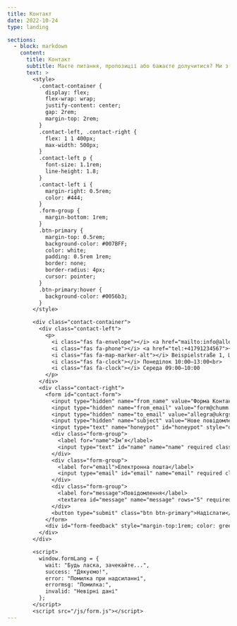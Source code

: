 ```yaml
---
title: Контакт
date: 2022-10-24
type: landing

sections:
  - block: markdown
    content:
      title: Контакт
      subtitle: Маєте питання, пропозиції або бажаєте долучитися? Ми з радістю прочитаємо ваше повідомлення!
      text: >
        <style>
          .contact-container {
            display: flex;
            flex-wrap: wrap;
            justify-content: center;
            gap: 2rem;
            margin-top: 2rem;
          }
          .contact-left, .contact-right {
            flex: 1 1 400px;
            max-width: 500px;
          }
          .contact-left p {
            font-size: 1.1rem;
            line-height: 1.8;
          }
          .contact-left i {
            margin-right: 0.5rem;
            color: #444;
          }
          .form-group {
            margin-bottom: 1rem;
          }
          .btn-primary {
            margin-top: 0.5rem;
            background-color: #007BFF;
            color: white;
            padding: 0.5rem 1rem;
            border: none;
            border-radius: 4px;
            cursor: pointer;
          }
          .btn-primary:hover {
            background-color: #0056b3;
          }
        </style>

        <div class="contact-container">
          <div class="contact-left">
            <p>
              <i class="fas fa-envelope"></i> <a href="mailto:info@allegra-march.ch">info@allegra-march.ch</a><br>
              <i class="fas fa-phone"></i> <a href="tel:+41791234567">+41 79 123 45 67</a><br>
              <i class="fas fa-map-marker-alt"></i> Beispielstraße 1, Цюрих, ZH 8000<br>
              <i class="fas fa-clock"></i> Понеділок 10:00–13:00<br>
              <i class="fas fa-clock"></i> Середа 09:00–10:00
            </p>
          </div>
          <div class="contact-right">
            <form id="contact-form">
              <input type="hidden" name="from_name" value="Форма Контакту">
              <input type="hidden" name="from_email" value="form@chumm.ch">
              <input type="hidden" name="to_email" value="allegra@ukrgsm.com">
              <input type="hidden" name="subject" value="Нове повідомлення з контактної форми">
              <input type="text" name="honeypot" id="honeypot" style="display:none" autocomplete="off">
              <div class="form-group">
                <label for="name">Ім’я</label>
                <input type="text" id="name" name="name" required class="form-control">
              </div>
              <div class="form-group">
                <label for="email">Електронна пошта</label>
                <input type="email" id="email" name="email" required class="form-control">
              </div>
              <div class="form-group">
                <label for="message">Повідомлення</label>
                <textarea id="message" name="message" rows="5" required class="form-control"></textarea>
              </div>
              <button type="submit" class="btn btn-primary">Надіслати</button>
            </form>
            <div id="form-feedback" style="margin-top:1rem; color: green; display: none;"></div>
          </div>
        </div>

        <script>
          window.formLang = {
            wait: "Будь ласка, зачекайте...",
            success: "Дякуємо!",
            error: "Помилка при надсиланні",
            errormsg: "Помилка:",
            invalid: "Невірні дані"
          };
        </script>
        <script src="/js/form.js"></script>
---
```




